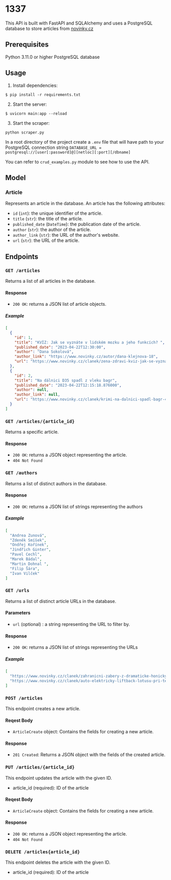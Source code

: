 # 1337

This API is built with FastAPI and SQLAlchemy and uses a PostgreSQL database to store articles from [novinky.cz](https://novinky.cz)

## Prerequisites

Python 3.11.0 or higher
PostgreSQL database
## Usage

1. Install dependencies:

```shell
$ pip install -r requirements.txt
```

2. Start the server:

```shell
$ uvicorn main:app --reload
```

3. Start the scraper:

```shell
python scraper.py
```

In a root directory of the project create a `.env` file that will have path to your PostgreSQL connection string 
`DATABASE_URL = postgresql://[user[:password]@][netloc][:port][/dbname]`

You can refer to `crud_examples.py` module to see how to use the API.
## Model

### Article

Represents an article in the database. An article has the following attributes:

- `id` (`int`): the unique identifier of the article.
- `title` (`str`): the title of the article.
- `published_date` (`DateTime`): the publication date of the article.
- `author` (`str`): the author of the article.
- `author_link` (`str`): the URL of the author's website.
- `url` (`str`): the URL of the article.

## Endpoints

### `GET /articles`

Returns a list of all articles in the database.

#### Response

- `200 OK`: returns a JSON list of article objects.

##### Example

```json
[
  {
    "id": 1,
    "title": "KVÍZ: Jak se vyznáte v lidském mozku a jeho funkcích? ",
    "published_date": "2023-04-22T12:30:00",
    "author": "Dana Sokolová",
    "author_link": "https://www.novinky.cz/autor/dana-klejnova-18",
    "url": "https://www.novinky.cz/clanek/zena-zdravi-kviz-jak-se-vyznate-v-lidskem-mozku-a-jeho-funkcich-40429403"
  },
  {
    "id": 2,
    "title": "Na dálnici D35 spadl z vleku bagr",
    "published_date": "2023-04-22T12:15:18.876000",
    "author": null,
    "author_link": null,
    "url": "https://www.novinky.cz/clanek/krimi-na-dalnici-spadl-bagr-40429431"
  }
]
```

### `GET /articles/{article_id}`

Returns a specific article.

#### Response

- `200 OK`: returns a JSON object representing the article.
- `404 Not Found`

### `GET /authors`

Returns a list of distinct authors in the database.

#### Response

- `200 OK`: returns a JSON list of strings representing the authors

##### Example

```json
[
  "Andrea Zunová",
  "Zdeněk Smíšek",
  "Ondřej Kořínek",
  "Jindřich Ginter",
  "Pavel Cechl",
  "Marek Bádal",
  "Martin Dohnal ",
  "Filip Šára",
  "Ivan Vilček"
]
```

### `GET /urls`

Returns a list of distinct article URLs in the database.

#### Parameters

- `url` (optional) : a string representing the URL to filter by.

#### Response

- `200 OK`: returns a JSON list of strings representing the URLs

##### Example

```json
[
  "https://www.novinky.cz/clanek/zahranicni-zabery-z-dramaticke-honicky-s-paseraky-drog-na-mori-u-mallorky-policie-zabavila-vic-nez-tunu-hasise-40429632",
  "https://www.novinky.cz/clanek/auto-elektricky-liftback-lotusu-pri-testech-na-nurburgringu-odhalil-hodne-navzdory-maskovani-40429605"
]
```

### `POST /articles`

This endpoint creates a new article.
#### Reqest Body
- `ArticleCreate` object: Contains the fields for creating a new article.

#### Response

- `201 Created`: Returns a JSON object with the fields of the created article.

### `PUT /articles/{article_id}`
This endpoint updates the article with the given ID.
- article_id (required): ID of the article
#### Reqest Body
- `ArticleCreate` object: Contains the fields for creating a new article.
#### Response

- `200 OK`: returns a JSON object representing the article.
- `404 Not Found`

### `DELETE /articles{article_id}`
This endpoint deletes the article with the given ID.
- article_id (required): ID of the article

